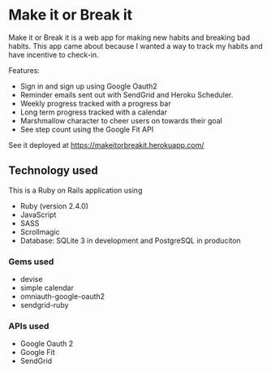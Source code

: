 # Make it or Break it

Make it or Break it is a web app for making new habits and breaking bad habits. This app came about because I wanted a way to track my habits and have incentive to check-in.

Features: 
* Sign in and sign up using Google Oauth2
* Reminder emails sent out with SendGrid and Heroku Scheduler.
* Weekly progress tracked with a progress bar 
* Long term progress tracked with a calendar 
* Marshmallow character to cheer users on towards their goal
* See step count using the Google Fit API

See it deployed at https://makeitorbreakit.herokuapp.com/

## Technology used

This is a Ruby on Rails application using
* Ruby (version 2.4.0)
* JavaScript
* SASS
* Scrollmagic
* Database: SQLite 3 in development and PostgreSQL in produciton

### Gems used

* devise
* simple calendar
* omniauth-google-oauth2
* sendgrid-ruby

### APIs used

* Google Oauth 2
* Google Fit
* SendGrid


